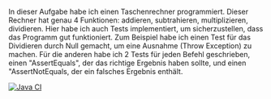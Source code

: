 In dieser Aufgabe habe ich einen Taschenrechner programmiert. Dieser Rechner hat genau 4 Funktionen: addieren, subtrahieren, 
multiplizieren, dividieren. 
Hier habe ich auch Tests implementiert, um sicherzustellen, dass das Programm gut funktioniert. 
Zum Beispiel habe ich einen Test für das Dividieren durch Null gemacht, um eine Ausnahme (Throw Exception) zu machen. 
Für die anderen habe ich 2 Tests für jeden Befehl geschrieben, einen "AssertEquals", der das richtige Ergebnis haben sollte, 
und einen "AssertNotEquals, der ein falsches Ergebnis enthält.

[![Java CI](https://github.com/BesjonaSpahija/SEW-Continuous-Integration/actions/workflows/cl.yml/badge.svg)](https://github.com/BesjonaSpahija/SEW-Continuous-Integration/actions/workflows/cl.yml)
